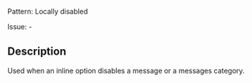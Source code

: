 Pattern: Locally disabled

Issue: -

## Description

Used when an inline option disables a message or a messages category.
